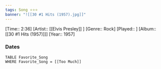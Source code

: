 ```yaml
---
tags: Song ⭐⭐⭐ 
banner: "![[30 #1 Hits (1957).jpg]]"
---
```

[Time:: 2:36]
[Artist:: [[Elvis Presley]] ]
[Genre:: Rock]
[Played:: ]
[Album:: [[30 #1 Hits (1957)]]]
[Year:: 1957]
### Dates
````dataview
TABLE Favorite_Song
WHERE Favorite_Song = [[Too Much]]
````